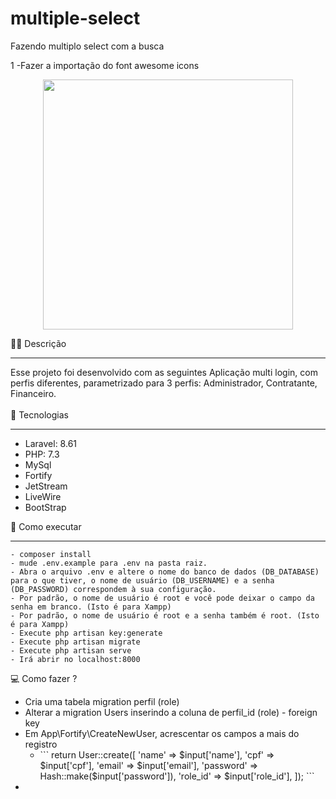 # multiple-select

Fazendo multiplo select com a busca

1 -Fazer a importação do font awesome icons



<p align="center"><a href="https://laravel.com" target="_blank"><img src="https://raw.githubusercontent.com/laravel/art/master/logo-lockup/5%20SVG/2%20CMYK/1%20Full%20Color/laravel-logolockup-cmyk-red.svg" width="400"></a></p>

✍🏻 Descrição
<hr>
Esse projeto foi desenvolvido com as seguintes 
Aplicação multi login, com perfis diferentes, parametrizado para 3 perfis: Administrador, Contratante, Financeiro.
<br>
<br>
🧪 Tecnologias
<hr>
<ul>
    <li>Laravel: 8.61</li>
    <li>PHP: 7.3</li>
    <li>MySql</li>
    <li>Fortify</li>
    <li>JetStream</li>
    <li>LiveWire</li>
    <li>BootStrap</li>
</ul>
 🚀 Como executar
<hr>

```
- composer install
- mude .env.example para .env na pasta raiz.
- Abra o arquivo .env e altere o nome do banco de dados (DB_DATABASE) para o que tiver, o nome de usuário (DB_USERNAME) e a senha (DB_PASSWORD) correspondem à sua configuração.
- Por padrão, o nome de usuário é root e você pode deixar o campo da senha em branco. (Isto é para Xampp)
- Por padrão, o nome de usuário é root e a senha também é root. (Isto é para Xampp)
- Execute php artisan key:generate
- Execute php artisan migrate
- Execute php artisan serve
- Irá abrir no localhost:8000
```

💻 Como fazer ?
<ul>
    <li>Cria uma tabela migration perfil (role)</li>
    <li>Alterar a migration Users inserindo a coluna de perfil_id (role) - foreign key</li>
    <li>Em App\Fortify\CreateNewUser, acrescentar os campos a mais do registro
        <ul>
            <li>```         return User::create([
            'name' => $input['name'],
            'cpf' => $input['cpf'],
            'email' => $input['email'],
            'password' => Hash::make($input['password']),
            'role_id' => $input['role_id'],
        ]); ```</li>
        </ul>
    </li>
    <li></li>
</ul>



